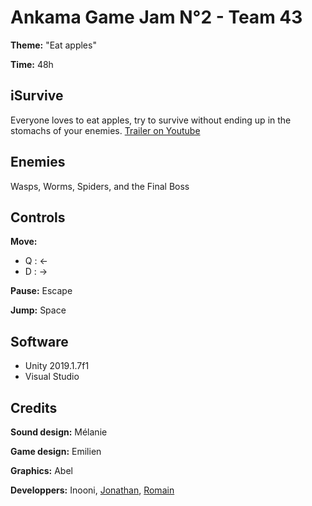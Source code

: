 # Ankama Game Jam N°2 - Team 43
**Theme:** "Eat apples"

**Time:** 48h

## iSurvive
Everyone loves to eat apples, try to survive without ending up in the stomachs of your enemies.
[Trailer on Youtube](https://www.youtube.com/watch?v=7Iu9L3IoQD4)

## Enemies
Wasps, Worms, Spiders, and the Final Boss

## Controls
**Move:**
- Q : ←
- D : →

**Pause:** Escape

**Jump:** Space

## Software
- Unity 2019.1.7f1
- Visual Studio

## Credits
**Sound design:** Mélanie

**Game design:** Emilien

**Graphics:** Abel

**Developpers:** Inooni, [Jonathan](http://www.jonathanjorand.fr), [Romain](http://www.romainbrasier.fr)
